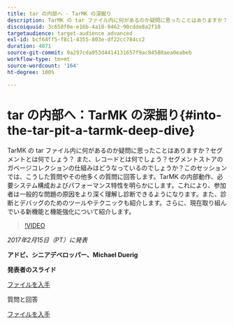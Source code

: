 ```yaml
---
title: tar の内部へ - TarMK の深掘り
description: TarMK の tar ファイル内に何があるのか疑問に思ったことはありますか？セグメントとは何でしょう？ また、レコードとは何でしょう？セグメントストアのガベージコレクションの仕組みはどうなっているのでしょうか？このセッションでは、こうした質問やその他多くの質問に回答します。
discoiquuid: 3c650f0e-e16b-4a18-9462-90cdde8a2f10
targetaudience: target-audience advanced
exl-id: bcf64ff5-f8c1-4355-803e-df22cc784cc2
duration: 4071
source-git-commit: 9a297cda953d4414131657f9ac84580aea0eabeb
workflow-type: tm+mt
source-wordcount: '164'
ht-degree: 100%

---
```


# tar の内部へ：TarMK の深掘り{#into-the-tar-pit-a-tarmk-deep-dive}

TarMK の tar ファイル内に何があるのか疑問に思ったことはありますか？セグメントとは何でしょう？ また、レコードとは何でしょう？セグメントストアのガベージコレクションの仕組みはどうなっているのでしょうか？このセッションでは、こうした質問やその他多くの質問に回答します。TarMK の内部動作、必要システム構成およびパフォーマンス特性を明らかにします。これにより、参加者は一般的な問題の原因をより深く理解し診断できるようになります。また、診断とデバッグのためのツールやテクニックも紹介します。さらに、現在取り組んでいる新機能と機能強化について紹介します。

>[!VIDEO](https://video.tv.adobe.com/v/19138/?quality=9)

*2017年2月15日（PT）に発表*

**アドビ、シニアデベロッパー、Michael Duerig**

**発表者のスライド**

[ファイルを入手](assets/aem-gems-tarmk-deep-dive.pptx)

質問と回答

[ファイルを入手](assets/aem-gems-qandas-tarmk-deep-dive.pdf)
<!--
[Get back to the Overview](https://helpx.adobe.com/experience-manager/kt/eseminars/gems/aem-index.html)
-->
